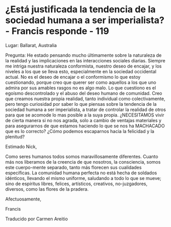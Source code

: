 # ¿Está justificada la tendencia de la sociedad humana a ser imperialista? - Francis responde - 119

Lugar: Ballarat, Australia

Pregunta: He estado pensando mucho &uacute;ltimamente sobre la naturaleza de la realidad y las implicaciones en las interacciones sociales diarias. Siempre me intriga nuestra naturaleza conformista, nuestro deseo de encajar, y los niveles a los que se lleva esto, especialmente en la sociedad occidental actual. No es el deseo de encajar o el conformismo lo que estoy cuestionando, porque creo que querer ser como aquellos a los que uno admira por sus amables rasgos no es algo malo. Lo que cuestiono es el ego&iacute;smo descontrolado y el abuso del deseo humano de comunidad. Creo que creamos nuestra propia realidad, tanto individual como colectivamente, pero tengo curiosidad por saber lo que piensas sobre la tendencia de la sociedad humana a ser imperialista, a tratar de controlar la realidad de otros para que se acomode lo mas posible a la suya propia. &iquest;NECESITAMOS vivir de cierta manera si no nos agrada, solo a cambio de ventajas materiales y para asegurarnos de que estamos haciendo lo que se nos ha MACHACADO que es lo correcto? &iquest;C&oacute;mo podemos escaparnos hacia la felicidad y la plenitud?

Estimado Nick,

Como seres humanos todos somos maravillosamente diferentes. Cuanto m&aacute;s nos liberamos de la creencia de que nosotros, la consciencia, somos este cuerpo-mente separado, tanto m&aacute;s florecen sus cualidades espec&iacute;ficas. La comunidad humana perfecta no est&aacute; hecha de soldados id&eacute;nticos, llevando el mismo uniforme, saludando a todo lo que se mueve; sino de esp&iacute;ritus libres, felices, art&iacute;sticos, creativos, no-juzgadores, diversos, como las flores de la pradera.

Afectuosamente, 

Francis

Traducido por Carmen Areitio

